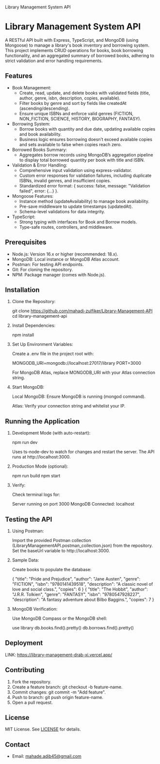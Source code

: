 Library Management System API

Library Management System API
=============================

A RESTful API built with Express, TypeScript, and MongoDB (using Mongoose) to manage a library's book inventory and borrowing system. This project implements CRUD operations for books, book borrowing functionality, and an aggregated summary of borrowed books, adhering to strict validation and error handling requirements.

Features
--------

*   Book Management:
    *   Create, read, update, and delete books with validated fields (title, author, genre, isbn, description, copies, available).
    *   Filter books by genre and sort by fields like createdAt (ascending/descending).
    *   Ensure unique ISBNs and enforce valid genres (FICTION, NON\_FICTION, SCIENCE, HISTORY, BIOGRAPHY, FANTASY).
*   Borrowing System:
    *   Borrow books with quantity and due date, updating available copies and book availability.
    *   Business logic ensures borrowing doesn’t exceed available copies and sets available to false when copies reach zero.
*   Borrowed Books Summary:
    *   Aggregates borrow records using MongoDB’s aggregation pipeline to display total borrowed quantity per book with title and ISBN.
*   Validation & Error Handling:
    *   Comprehensive input validation using express-validator.
    *   Custom error responses for validation failures, including duplicate ISBNs, invalid genres, and insufficient copies.
    *   Standardized error format: { success: false, message: "Validation failed", error: {...} }.
*   Mongoose Features:
    *   Instance method (updateAvailability) to manage book availability.
    *   Pre-save middleware to update timestamps (updatedAt).
    *   Schema-level validations for data integrity.
*   TypeScript:
    *   Strong typing with interfaces for Book and Borrow models.
    *   Type-safe routes, controllers, and middleware.

Prerequisites
-------------

*   Node.js: Version 16.x or higher (recommended: 18.x).
*   MongoDB: Local instance or MongoDB Atlas account.
*   Postman: For testing API endpoints.
*   Git: For cloning the repository.
*   NPM: Package manager (comes with Node.js).

Installation
------------

1.  Clone the Repository:
    
    git clone https://github.com/mahadi-zulfiker/Library-Management-API
    cd library-management-api
    
2.  Install Dependencies:
    
    npm install
    
3.  Set Up Environment Variables:
    
    Create a .env file in the project root with:
    
    MONGODB\_URI=mongodb://localhost:27017/library
    PORT=3000
    
    For MongoDB Atlas, replace MONGODB\_URI with your Atlas connection string.
    
4.  Start MongoDB:
    
    Local MongoDB: Ensure MongoDB is running (mongod command).
    
    Atlas: Verify your connection string and whitelist your IP.
    

Running the Application
-----------------------

1.  Development Mode (with auto-restart):
    
    npm run dev
    
    Uses ts-node-dev to watch for changes and restart the server. The API runs at http://localhost:3000.
    
2.  Production Mode (optional):
    
    npm run build
    npm start
    
3.  Verify:
    
    Check terminal logs for:
    
    Server running on port 3000
    MongoDB Connected: localhost
    

Testing the API
---------------

1.  Using Postman:
    
    Import the provided Postman collection (LibraryManagementAPI.postman\_collection.json) from the repository. Set the baseUrl variable to http://localhost:3000.
    
2.  Sample Data:
    
    Create books to populate the database:
    
    {
      "title": "Pride and Prejudice",
      "author": "Jane Austen",
      "genre": "FICTION",
      "isbn": "9780141439518",
      "description": "A classic novel of love and social class.",
      "copies": 6
    }
    {
      "title": "The Hobbit",
      "author": "J.R.R. Tolkien",
      "genre": "FANTASY",
      "isbn": "9780547928227",
      "description": "A fantasy adventure about Bilbo Baggins.",
      "copies": 7
    }
    
3.  MongoDB Verification:
    
    Use MongoDB Compass or the MongoDB shell:
    
    use library
    db.books.find().pretty()
    db.borrows.find().pretty()

Deployment
------------
LINK: https://library-management-drab-xi.vercel.app/

Contributing
------------

1.  Fork the repository.
2.  Create a feature branch: git checkout -b feature-name.
3.  Commit changes: git commit -m "Add feature".
4.  Push to branch: git push origin feature-name.
5.  Open a pull request.

License
-------

MIT License. See [LICENSE](LICENSE) for details.

Contact
-------

*   Email: [mahade.adib45@gmail.com](mailto:mahade.adib45@gmail.com)